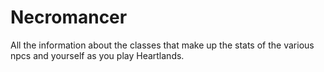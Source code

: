 # Necromancer


All the information about the classes that make up the stats of the various npcs and yourself as you play Heartlands.